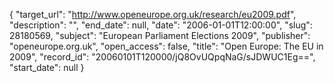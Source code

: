 {
  "target_url": "http://www.openeurope.org.uk/research/eu2009.pdf", 
  "description": "", 
  "end_date": null, 
  "date": "2006-01-01T12:00:00", 
  "slug": 28180569, 
  "subject": "European Parliament Elections 2009", 
  "publisher": "openeurope.org.uk", 
  "open_access": false, 
  "title": "Open Europe: The EU in 2009", 
  "record_id": "20060101T120000/jQ8OvUQpqNaG/sJDWUC1Eg==", 
  "start_date": null
}

